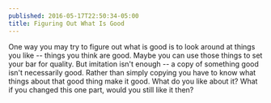 ```yaml
---
published: 2016-05-17T22:50:34-05:00
title: Figuring Out What Is Good
---
```

One way you may try to figure out what is good is to look around at things you like -- things you think are good. Maybe you can use those things to set your bar for quality. But imitation isn't enough -- a copy of something good isn't necessarily good. Rather than simply copying you have to know what things about that good thing make it good. What do you like about it? What if you changed this one part, would you still like it then?